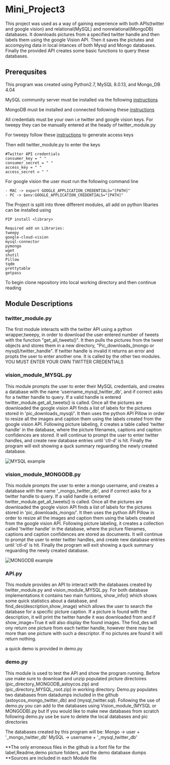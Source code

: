 # Mini_Project3

This project was used as a way of gaining experience with both APIs(twitter and google vision) and relational(MySQL) and nonrelational(MongoDB) databases. It downloads pictures from a specified twitter handle and then labels them using the google Vision API. Then it saves the pictutes and accompying data in local intances of both Mysql and Mongo databases. Finally the provided API creates some basic functions to query these databases.

## Prerequsites 

This program was created using Python2.7, MySQL 8.0.13, and Mongo_DB 4.04

MySQL community server must be installed via the following [instructions](https://dev.mysql.com/doc/mysql-getting-started/en/)

MongoDB must be installed and connected following these [instructions](https://docs.mongodb.com/manual/installation/#tutorial-installation)

All credentials must be your own i.e twitter and google vision keys. For tweepy they can be manually entered at the heady of twitter_module.py 

For tweepy follow these [instructions](https://developer.twitter.com/en/docs/basics/authentication/guides/access-tokens.html) to generate access keys 

Then edit twitter_module.py to enter the keys 
	
	#Twitter API credentials
	consumer_key = " "
	consumer_secret = " "
	access_key = " "
	access_secret = " "

For google vision the user must run the following command line 
		
	- MAC -> export GOOGLE_APPLICATION_CREDENTIALS="[PATH]"
	- PC -> $env:GOOGLE_APPLICATION_CREDENTIALS="[PATH]" 

The Project is split into three different modules, all add on python libaries can be installed using 
	
	PIP install <library>
	
	Required add on Libraries: 
	tweepy
	google-cloud-vision 
	mysql-connector 
	pymongo 
	wget
	shutil
	Pillow
	tqdm
	prettytable
	getpass

To begin clone repository into local working directory and then continue reading 

## Module Descriptions

### twitter_module.py

The first module interacts with the twitter API using a python wrapper,tweepy, in order to download the user entered number of tweets with the function "get_all_tweets()". It then pulls the pictures from the tweet objects and stores them in a new directory, "Pic_downloads_(mongo or mysql)/twitter_handle". If twitter handle is invalid it returns an error and propts the user to enter another one.  It is called by the other two modules.  
	YOU MUST ENTER YOUR OWN TWITTER CREDENTIALS 
	

### vision_module_MYSQL.py

This module prompts the user to enter their MySQL credentials, and creates a database with the name 'username_mysql_twitter_db', and if correct asks for a twitter handle to query. If a valid handle is entered twitter_module.get_all_tweets() is called.  Once all the pictures are downloaded the google vision API finds a list of labels for the pictures stored in 'pic_downloads_mysql/'.  It then uses the python API Pillow in order to resize all the images and caption them using the labels created from the google vision API.  Following picture labeling, it creates a table called 'twitter handle' in the database, where the picture filenames, captions and caption confidences are stored. It will continue to prompt the user to enter twitter handles, and create new database entries until 'ctl-d' is hit. Finally the program will exit showing a quck summary reguarding the newly created database.

![MYSQL example](https://raw.githubusercontent.com/astoycos/Mini_Project1/Mini_Project3/mysql_ex.png)


### vision_module_MONGODB.py 
	
This module prompts the user to enter a mongo username, and creates a database with the name '<username>_mongo_twitter_db', and if correct asks for a twitter handle to query. If a valid handle is entered twitter_module.get_all_tweets() is called.  Once all the pictures are downloaded the google vision API finds a list of labels for the pictures stored in 'pic_downloads_mongo/'.  It then uses the python API Pillow in order to resize all the images and caption them using the labels created from the google vision API.  Following picture labeling, it creates a collection called 'twitter handle' in the database, where the picture filenames, captions and caption confidences are stored as documents. It will continue to prompt the user to enter twitter handles, and create new database entries until 'ctl-d' is hit. Finally the program will exit showing a quck summary reguarding the newly created database.

![MONGODB example](https://raw.githubusercontent.com/astoycos/Mini_Project1/Mini_Project3/mongo_ex.png)

### API.py

This module provides an API to interact with the databases created by twitter_module.py and vision_module_MYSQL.py. For both database implementations it contains two main funtions, show_info() which shows some quick statistics about a database, and find_des(description,show_image) which allows the user to search the database for a specific picture caption. If a picture is found with the description, it will print the twitter handle it was downloaded from and if show_image=True it will also display the found images. The find_des will ony return one picture from each twitter handle, however there may be more than one picture with such a descriptor. If no pictures are found it will return nothing. 

a quick demo is provided in demo.py 


### demo.py

This module is used to test the API and show the program running. Before use make sure to download and unzip populated picture directoires (pic_directory_MONGODB_astoycos.zip) and (pic_directory_MYSQL_root.zip) in working directory. Demo.py populates two databases from datadumps included in the github (astoycos_mongo_twitter_db) and (mysql_twitter.sql). Following the use of demo.py you can add to the databases using Vision_module_(MYSQL or MONGODB).py but If you would like to make new databases from scratch following demo.py use be sure to delete the local databases and pic directories

The databases created by this program will be:
	Mongo -> user + '_mongo_twitter_db'
	MySQL -> username + '_mysql_twitter_db'

**The only erroneous files in the github is a font file for the label,Readme,demo picture folders, and the demo database dumps
**Sources are included in each Module file 
